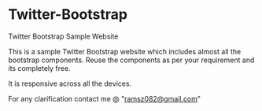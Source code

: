 Twitter-Bootstrap
=================

Twitter Bootstrap Sample Website


This is a sample Twitter Bootstrap website which includes almost all the bootstrap components. 
Reuse the components as per your requirement and its completely free.

It is responsive across all the devices.

For any clarification contact me @ "ramsz082@gmail.com"
